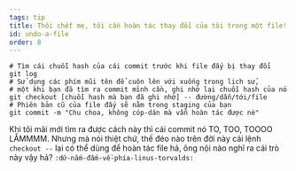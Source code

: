 ```yaml
---
tags: tip
title: Thôi chết mẹ, tôi cần hoàn tác thay đổi của tôi trong một file!
id: undo-a-file
order: 8
---
```


```git
# Tìm cái chuỗi hash của cái commit trước khi file đấy bị thay đổi 
git log
# Sử dụng các phím mũi tên để cuộn lên với xuống trong lịch sử,
# một khi bạn đã tìm ra commit mình cần, ghi nhớ lại chuỗi hash của nó
git checkout [chuỗi hash mà bạn đã ghi nhớ] -- đường/dẫn/tới/file
# Phiên bản cũ của file đấy sẽ nằm trong staging của bạn
git commit -m "Chu choa, không cóp-dán mà vẫn hoàn tác được nè"
```

Khi tôi mãi mới tìm ra được cách này thì cái commit nó TO, TOO, TOOOO LẮMMMM. Nhưng mà nói thiệt chứ, thế đéo nào trên đời này cái lệnh `checkout --` lại có thể dùng để hoàn tác file hả, ông nội nào nghĩ ra cái trò này vậy hả? `:dứ-nắm-đấm-về-phía-linus-torvalds:`